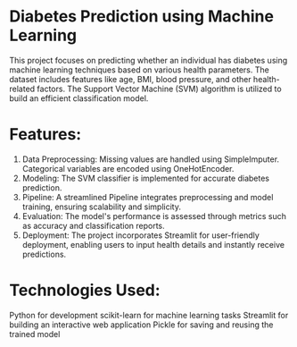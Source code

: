 
# Diabetes Prediction using Machine Learning
This project focuses on predicting whether an individual has diabetes using machine learning techniques based on various health parameters. The dataset includes features like age, BMI, blood pressure, and other health-related factors. The Support Vector Machine (SVM) algorithm is utilized to build an efficient classification model.

# Features:
1. Data Preprocessing: Missing values are handled using SimpleImputer.
                       Categorical variables are encoded using OneHotEncoder.
2. Modeling: The SVM classifier is implemented for accurate diabetes prediction.
3. Pipeline: A streamlined Pipeline integrates preprocessing and model training, ensuring scalability and simplicity.
4. Evaluation: The model's performance is assessed through metrics such as accuracy and classification reports.
5. Deployment: The project incorporates Streamlit for user-friendly deployment, enabling users to input health details and instantly receive predictions.

# Technologies Used:
Python for development
scikit-learn for machine learning tasks
Streamlit for building an interactive web application
Pickle for saving and reusing the trained model
